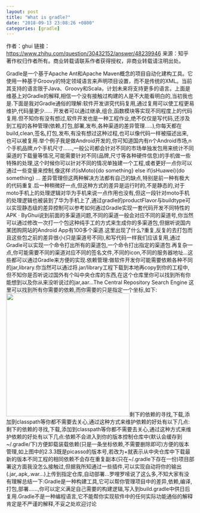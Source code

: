 ```yaml
---
layout: post
title: "What is gradle?"
date: "2018-09-13 23:08:26 +0800"
categories: [gradle]
---
```

作者：ghui
链接：https://www.zhihu.com/question/30432152/answer/48239946
来源：知乎
著作权归作者所有。商业转载请联系作者获得授权，非商业转载请注明出处。

Gradle是一个基于Apache Ant和Apache Maven概念的项目自动化建构工具。它使用一种基于Groovy的特定领域语言来声明项目设置，而不是传统的XML。当前其支持的语言限于Java、Groovy和Scala，计划未来将支持更多的语言。上面是维基上对Gradle的解释,相信一个没有接触过构建的人是不大能看明白的,当初我也是.下面是我对Gradle通俗的理解:软件开发讲究代码复用,通过复用可以使工程更易维护,代码量更少..... 开发者可以通过继承,组合,函数模块等实现不同程度上的代码复用.但不知你有没有想过,软件开发也是一种工程作业,绝不仅仅是写代码,还涉及到工程的各种管理(依赖,打包,部署,发布,各种渠道的差异管理.....),你每天都在build,clean,签名,打包,发布,有没有想过这种过程,也可以像代码一样被描述出来, 也可以被复用.举个例子我是做Android开发的,你可知道国内有n个Android市场,n个手机品牌,n个手机尺寸......,一般公司都会针对不同的市场单独发包用来统计不同渠道的下载量等情况,可能需要针对不同(品牌,尺寸等各种硬件信息)的手机做一些特殊的处理,这个时候你可以针对不同的情况单独建一个工程,或者更好一点你可以通过一些变量来控制,像这样:if(isMoto){do something}
else if(isHuawei){do something}
...
差异管理但这两种解决方法都有自己的缺点,特别是前一种有极大的代码重复.后一种稍微好一点,但这种方式的差异是运行时的,不是静态的,对于moto手机上的处理逻辑对华为手机来说一点作用也没有,但这一段针对moto手机的处理逻辑也被装到了华为手机上了,通过gradle的productFlavor与buildtype可以实现静态级的差异控制可以参考如何通过Gradle实现一套代码开发不同特性的APK · ByGhui说到前面的多渠道问题,不同的渠道一般会对应不同的渠道号,你当然可以通过修改一次打一个包这种纯手工的方式来生成你的多渠道包,但据听说国内某团购网站的Android App有100多个渠道.这里出现了什么?重复,反复的去打包而且这些包之前的差异很小(只是渠道号不同),和写代码一样我们应该复用,通过Gradle可以实现一个命令打出所有的渠道包,一个命令打出指定的渠道包.再复杂一点,你可能需要不同的渠道对应不同的签名文件,不同的icon,不同的服务器地址...这些都可以通过Gradle来方便的实现.依赖管理:做软件开发你可能需要依赖各种不同的jar,library.你当然可以通过将.jar/library工程下载到本地再copy到你的工程中,但不知你是否听说过国外有个叫中央仓库的东西,在这个仓库里你可以找到所有你能想到以及你从来没听说过的jar,aar...The Central Repository Search Engine 这里可以找到所有你需要的依赖,而你需要的只是指定一个坐标,如下:
<img src="https://pic4.zhimg.com/8883d4b758b288a74eb4c104db854c5f_b.jpg" data-rawwidth="330" data-rawheight="24" class="content_image" width="330">剩下的依赖的寻找,下载,添加到classpath等你都不需要去关心,通过这种方式来维护依赖的好处有以下几点:剩下的依赖的寻找,下载,添加到classpath等你都不需要去关心,通过这种方式来维护依赖的好处有以下几点:依赖不会进入到你的版本控制仓库中(默认会缓存到~/.gradle/下)方便卸载装载依赖(只是一条坐标依赖,不需要删除即可)方便的版本管理,如上图中的2.3.3既是picasso的版本号,若改为+就表示从中央仓库中下载最新的版本不同工程的相同依赖不会存在重复副本(只在~/.gradle下存在一份)项目部署这方面我没怎么接触过,但据我所知通过一些插件,可以实现自动将你的输出(.jar,.apk,.war...)上传到指定仓库,自动部署...罗哩罗嗦说了这么多,不知大家有没有理解总结一下:Gradle是一种构建工具,它可以帮你管理项目中的差异,依赖,编译,打包,部署......,你可以定义满足自己需要的构建逻辑,写入到build.gradle中供日后复用.Gradle不是一种编程语言,它不能帮你实现软件中的任何实际功能通俗的解释肯定是不严谨的解释,不妥之处欢迎讨论
